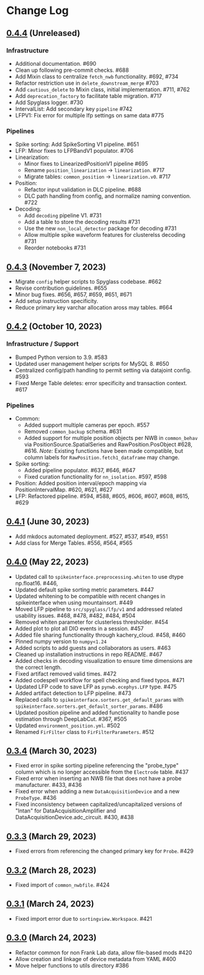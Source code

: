 # Change Log

## [0.4.4] (Unreleased)

### Infrastructure

- Additional documentation. #690
- Clean up following pre-commit checks. #688
- Add Mixin class to centralize `fetch_nwb` functionality. #692, #734
- Refactor restriction use in `delete_downstream_merge` #703
- Add `cautious_delete` to Mixin class, initial implementation. #711, #762
- Add `deprecation_factory` to facilitate table migration. #717
- Add Spyglass logger. #730
- IntervalList: Add secondary key `pipeline` #742
- LFPV1: Fix error for multiple lfp settings on same data #775

### Pipelines

- Spike sorting: Add SpikeSorting V1 pipeline. #651
- LFP: Minor fixes to LFPBandV1 populator. #706
- Linearization:
    - Minor fixes to LinearizedPositionV1 pipeline #695
    - Rename `position_linearization` -> `linearization`. #717
    - Migrate tables: `common_position` -> `linearization.v0`. #717
- Position:
    - Refactor input validation in DLC pipeline. #688
    - DLC path handling from config, and normalize naming convention. #722
- Decoding:
    - Add `decoding` pipeline V1. #731
    - Add a table to store the decoding results #731
    - Use the new `non_local_detector` package for decoding #731
    - Allow multiple spike waveform features for clusterelss decoding #731
    - Reorder notebooks #731

## [0.4.3] (November 7, 2023)

- Migrate `config` helper scripts to Spyglass codebase. #662
- Revise contribution guidelines. #655
- Minor bug fixes. #656, #657, #659, #651, #671
- Add setup instruction specificity.
- Reduce primary key varchar allocation aross may tables. #664

## [0.4.2] (October 10, 2023)

### Infrastructure / Support

- Bumped Python version to 3.9. #583
- Updated user management helper scripts for MySQL 8. #650
- Centralized config/path handling to permit setting via datajoint config. #593
- Fixed Merge Table deletes: error specificity and transaction context. #617

### Pipelines

- Common:
    - Added support multiple cameras per epoch. #557
    - Removed `common_backup` schema. #631
    - Added support for multiple position objects per NWB in `common_behav` via
        PositionSource.SpatialSeries and RawPosition.PosObject #628, #616. _Note:_
        Existing functions have been made compatible, but column labels for
        `RawPosition.fetch1_dataframe` may change.
- Spike sorting:
    - Added pipeline populator. #637, #646, #647
    - Fixed curation functionality for `nn_isolation`. #597, #598
- Position: Added position interval/epoch mapping via PositionIntervalMap. #620,
    #621, #627
- LFP: Refactored pipeline. #594, #588, #605, #606, #607, #608, #615, #629

## [0.4.1] (June 30, 2023)

- Add mkdocs automated deployment. #527, #537, #549, #551
- Add class for Merge Tables. #556, #564, #565

## [0.4.0] (May 22, 2023)

- Updated call to `spikeinterface.preprocessing.whiten` to use dtype np.float16.
    #446,
- Updated default spike sorting metric parameters. #447
- Updated whitening to be compatible with recent changes in spikeinterface when
    using mountainsort. #449
- Moved LFP pipeline to `src/spyglass/lfp/v1` and addressed related usability
    issues. #468, #478, #482, #484, #504
- Removed whiten parameter for clusterless thresholder. #454
- Added plot to plot all DIO events in a session. #457
- Added file sharing functionality through kachery_cloud. #458, #460
- Pinned numpy version to `numpy<1.24`
- Added scripts to add guests and collaborators as users. #463
- Cleaned up installation instructions in repo README. #467
- Added checks in decoding visualization to ensure time dimensions are the
    correct length.
- Fixed artifact removed valid times. #472
- Added codespell workflow for spell checking and fixed typos. #471
- Updated LFP code to save LFP as `pynwb.ecephys.LFP` type. #475
- Added artifact detection to LFP pipeline. #473
- Replaced calls to `spikeinterface.sorters.get_default_params` with
    `spikeinterface.sorters.get_default_sorter_params`. #486
- Updated position pipeline and added functionality to handle pose estimation
    through DeepLabCut. #367, #505
- Updated `environment_position.yml`. #502
- Renamed `FirFilter` class to `FirFilterParameters`. #512

## [0.3.4] (March 30, 2023)

- Fixed error in spike sorting pipeline referencing the "probe_type" column
    which is no longer accessible from the `Electrode` table. #437
- Fixed error when inserting an NWB file that does not have a probe
    manufacturer. #433, #436
- Fixed error when adding a new `DataAcquisitionDevice` and a new `ProbeType`.
    #436
- Fixed inconsistency between capitalized/uncapitalized versions of "Intan" for
    DataAcquisitionAmplifier and DataAcquisitionDevice.adc_circuit. #430, #438

## [0.3.3] (March 29, 2023)

- Fixed errors from referencing the changed primary key for `Probe`. #429

## [0.3.2] (March 28, 2023)

- Fixed import of `common_nwbfile`. #424

## [0.3.1] (March 24, 2023)

- Fixed import error due to `sortingview.Workspace`. #421

## [0.3.0] (March 24, 2023)

- Refactor common for non Frank Lab data, allow file-based mods #420
- Allow creation and linkage of device metadata from YAML #400
- Move helper functions to utils directory #386

[0.3.0]: https://github.com/LorenFrankLab/spyglass/releases/tag/0.3.0
[0.3.1]: https://github.com/LorenFrankLab/spyglass/releases/tag/0.3.1
[0.3.2]: https://github.com/LorenFrankLab/spyglass/releases/tag/0.3.2
[0.3.3]: https://github.com/LorenFrankLab/spyglass/releases/tag/0.3.3
[0.3.4]: https://github.com/LorenFrankLab/spyglass/releases/tag/0.3.4
[0.4.0]: https://github.com/LorenFrankLab/spyglass/releases/tag/0.4.0
[0.4.1]: https://github.com/LorenFrankLab/spyglass/releases/tag/0.4.1
[0.4.2]: https://github.com/LorenFrankLab/spyglass/releases/tag/0.4.2
[0.4.3]: https://github.com/LorenFrankLab/spyglass/releases/tag/0.4.3
[0.4.4]: https://github.com/LorenFrankLab/spyglass/releases/tag/0.4.4
